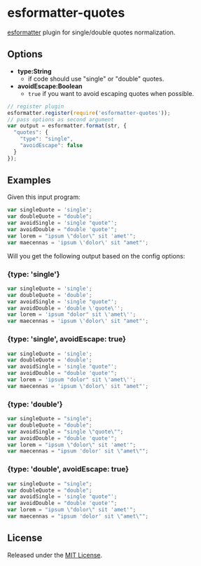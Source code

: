 # esformatter-quotes

[esformatter](https://github.com/millermedeiros/esformatter) plugin for
single/double quotes normalization.


## Options

  - **type:String**
    - if code should use "single" or "double" quotes.
  - **avoidEscape:Boolean**
    - `true` if you want to avoid escaping quotes when possible.

```js
// register plugin
esformatter.register(require('esformatter-quotes'));
// pass options as second argument
var output = esformatter.format(str, {
  "quotes": {
    "type": "single",
    "avoidEscape": false
  }
});
```

## Examples

Given this input program:

```js
var singleQuote = 'single';
var doubleQuote = "double";
var avoidSingle = 'single "quote"';
var avoidDouble = "double 'quote'";
var lorem = "ipsum \"dolor\" sit 'amet'";
var maecennas = 'ipsum \'dolor\' sit "amet"';
```

Will you get the following output based on the config options:


### {type: 'single'}

```js
var singleQuote = 'single';
var doubleQuote = 'double';
var avoidSingle = 'single "quote"';
var avoidDouble = 'double \'quote\'';
var lorem = 'ipsum "dolor" sit \'amet\'';
var maecennas = 'ipsum \'dolor\' sit "amet"';
```

### {type: 'single', avoidEscape: true}

```js
var singleQuote = 'single';
var doubleQuote = 'double';
var avoidSingle = 'single "quote"';
var avoidDouble = "double 'quote'";
var lorem = 'ipsum "dolor" sit \'amet\'';
var maecennas = 'ipsum \'dolor\' sit "amet"';
```

### {type: 'double'}

```js
var singleQuote = "single";
var doubleQuote = "double";
var avoidSingle = "single \"quote\"";
var avoidDouble = "double 'quote'";
var lorem = "ipsum \"dolor\" sit 'amet'";
var maecennas = "ipsum 'dolor' sit \"amet\"";
```

### {type: 'double', avoidEscape: true}

```js
var singleQuote = "single";
var doubleQuote = "double";
var avoidSingle = 'single "quote"';
var avoidDouble = "double 'quote'";
var lorem = "ipsum \"dolor\" sit 'amet'";
var maecennas = "ipsum 'dolor' sit \"amet\"";
```


## License

Released under the [MIT License](http://opensource.org/licenses/MIT).

